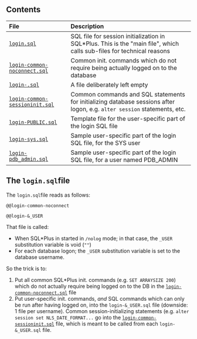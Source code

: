 ## Contents

| File | Description |
|:-----|:------------|
| [`login.sql`](login.sql)  | SQL file for session initialization in SQL\*Plus. This is the "main file", which calls sub-files for technical reasons |
| [`login-common-noconnect.sql`](login-common-noconnect.sql) | Common init. commands which do not require being actually logged on to the database |
| [`login-.sql`](login-.sql) | A file deliberately left empty |
| [`login-common-sessioninit.sql`](login-common-sessioninit.sql) | Common commands and SQL statements for initializing database sessions after logon, e.g. `alter session` statements, etc. |
| [`login-PUBLIC.sql`](login-PUBLIC.sql) | Template file for the user-specific part of the login SQL file |
| [`login-sys.sql`](login-sys.sql) | Sample user-specific part of the login SQL file, for the SYS user |
| [`login-pdb_admin.sql`](login-pdb_admin.sql) | Sample user-specific part of the login SQL file, for a user named PDB_ADMIN |

## The `login.sql`file

The `login.sql`file reads as follows:
```
@@login-common-noconnect

@@login-&_USER
```
That file is called:
* When SQL\*Plus in started in `/nolog` mode; in that case, the `_USER` substitution variable is void (`""`)
* For each database logon; the `_USER` substitution variable is set to the database username.

So the trick is to:
1. Put all common SQL\*Plus init. commands (e.g. `SET ARRAYSIZE 200`) which do not actually require being 
   logged on to the DB in the [`login-common-noconnect.sql`](login-common-noconnect.sql) file
2. Put user-specific init. commands, _and_ SQL commands which can only be run after having logged on,
   into the `login-&_USER.sql` file (downside: 1 file per username). Common session-initializing statements
   (e.g. `alter session set NLS_DATE_FORMAT...` go into the
   [`login-common-sessioninit.sql`](login-common-sessioninit.sql) file, which is meant to be called
   from each `login-&_USER.sql` file.
